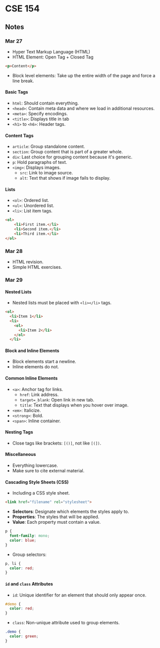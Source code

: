 # CSE 154

## Notes

### Mar 27

- Hyper Text Markup Language (HTML)
- HTML Element: Open Tag + Closed Tag

```html
<p>Content</p>
```

- Block level elements: Take up the entire width of the page and force a line break.

#### Basic Tags

- `html`: Should contain everything.
- `<head>`: Contain meta data and where we load in additional resources.
- `<meta>`: Specify encodings.
- `<title>`: Displays title in tab
- `<h1>` to `<h6>`: Header tags.

#### Content Tags

- `article`: Group standalone content.
- `section`: Group content that is part of a greater whole.
- `div`: Last choice for grouping content because it's generic.
- `p`: Hold paragraphs of text.
- `<img>`: Displays images.
  - `src`: Link to image source.
  - `alt`: Text that shows if image fails to display.

#### Lists

- `<ol>`: Ordered list.
- `<ul>`: Unordered list.
- `<li>`: List item tags.

```html
<ol>
    <li>First item.</li>
    <li>Second item.</li>
    <li>Third item.</li>
</ol>
```

### Mar 28

- HTML revision.
- Simple HTML exercises.

### Mar 29

#### Nested Lists

- Nested lists must be placed with `<li></li>` tags.

```html
<ol>
  <li>Item 1</li>
  <li>
    <ol>
      <li>Item 2</li>
    </ol>
  </li>
```

#### Block and Inline Elements

- Block elements start a newline.
- Inline elements do not.

#### Common Inline Elements

- `<a>`: Anchor tag for links.
  - `href`: Link address.
  - `target=_blank`: Open link in new tab.
  - `title`: Text that displays when you hover over image.
- `<em>`: Italicize.
- `<strong>`: Bold.
- `<span>`: Inline container.

#### Nesting Tags

- Close tags like brackets: `[()]`, not like `[(])`.

#### Miscellaneous

- Everything lowercase.
- Make sure to cite external material.

#### Cascading Style Sheets (CSS)

- Including a CSS style sheet.

```html
<link href="filename" rel="stylesheet">
```

- **Selectors**: Designate which elements the styles apply to.
- **Properties**: The styles that will be applied.
- **Value**: Each property must contain a value.

```css
p {
  font-family: mono;
  color: blue;
}
```

- Group selectors:

```css
p, li {
  color: red;
}
```

#### `id` and `class` Attributes

- `id`: Unique identifier for an element that should only appear once.

```css
#demo {
  color: red;
}
```

- `class`: Non-unique attribute used to group elements.

```css
.demo {
  color: green;
}
```

